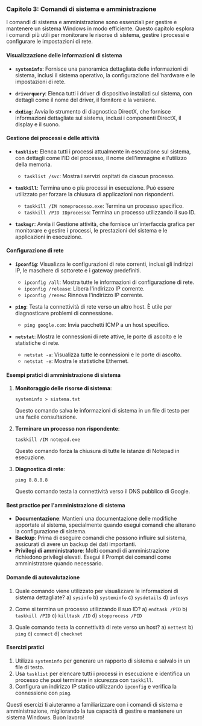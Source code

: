 ### Capitolo 3: Comandi di sistema e amministrazione

I comandi di sistema e amministrazione sono essenziali per gestire e mantenere un sistema Windows in modo efficiente. Questo capitolo esplora i comandi più utili per monitorare le risorse di sistema, gestire i processi e configurare le impostazioni di rete.

#### Visualizzazione delle informazioni di sistema

- **`systeminfo`**: Fornisce una panoramica dettagliata delle informazioni di sistema, inclusi il sistema operativo, la configurazione dell'hardware e le impostazioni di rete.

- **`driverquery`**: Elenca tutti i driver di dispositivo installati sul sistema, con dettagli come il nome del driver, il fornitore e la versione.

- **`dxdiag`**: Avvia lo strumento di diagnostica DirectX, che fornisce informazioni dettagliate sul sistema, inclusi i componenti DirectX, il display e il suono.

#### Gestione dei processi e delle attività

- **`tasklist`**: Elenca tutti i processi attualmente in esecuzione sul sistema, con dettagli come l'ID del processo, il nome dell'immagine e l'utilizzo della memoria.
  - `tasklist /svc`: Mostra i servizi ospitati da ciascun processo.

- **`taskkill`**: Termina uno o più processi in esecuzione. Può essere utilizzato per forzare la chiusura di applicazioni non rispondenti.
  - `taskkill /IM nomeprocesso.exe`: Termina un processo specifico.
  - `taskkill /PID IDprocesso`: Termina un processo utilizzando il suo ID.

- **`taskmgr`**: Avvia il Gestione attività, che fornisce un'interfaccia grafica per monitorare e gestire i processi, le prestazioni del sistema e le applicazioni in esecuzione.

#### Configurazione di rete

- **`ipconfig`**: Visualizza le configurazioni di rete correnti, inclusi gli indirizzi IP, le maschere di sottorete e i gateway predefiniti.
  - `ipconfig /all`: Mostra tutte le informazioni di configurazione di rete.
  - `ipconfig /release`: Libera l'indirizzo IP corrente.
  - `ipconfig /renew`: Rinnova l'indirizzo IP corrente.

- **`ping`**: Testa la connettività di rete verso un altro host. È utile per diagnosticare problemi di connessione.
  - `ping google.com`: Invia pacchetti ICMP a un host specifico.

- **`netstat`**: Mostra le connessioni di rete attive, le porte di ascolto e le statistiche di rete.
  - `netstat -a`: Visualizza tutte le connessioni e le porte di ascolto.
  - `netstat -e`: Mostra le statistiche Ethernet.

#### Esempi pratici di amministrazione di sistema

1. **Monitoraggio delle risorse di sistema**:
   ```shell
   systeminfo > sistema.txt
   ```
   Questo comando salva le informazioni di sistema in un file di testo per una facile consultazione.

2. **Terminare un processo non rispondente**:
   ```shell
   taskkill /IM notepad.exe
   ```
   Questo comando forza la chiusura di tutte le istanze di Notepad in esecuzione.

3. **Diagnostica di rete**:
   ```shell
   ping 8.8.8.8
   ```
   Questo comando testa la connettività verso il DNS pubblico di Google.

#### Best practice per l'amministrazione di sistema

- **Documentazione**: Mantieni una documentazione delle modifiche apportate al sistema, specialmente quando esegui comandi che alterano la configurazione di sistema.
- **Backup**: Prima di eseguire comandi che possono influire sul sistema, assicurati di avere un backup dei dati importanti.
- **Privilegi di amministratore**: Molti comandi di amministrazione richiedono privilegi elevati. Esegui il Prompt dei comandi come amministratore quando necessario.

#### Domande di autovalutazione

1. Quale comando viene utilizzato per visualizzare le informazioni di sistema dettagliate?
   a) `sysinfo`
   b) `systeminfo`
   c) `sysdetails`
   d) `infosys`

2. Come si termina un processo utilizzando il suo ID?
   a) `endtask /PID`
   b) `taskkill /PID`
   c) `killtask /ID`
   d) `stopprocess /PID`

3. Quale comando testa la connettività di rete verso un host?
   a) `nettest`
   b) `ping`
   c) `connect`
   d) `checknet`

#### Esercizi pratici

1. Utilizza `systeminfo` per generare un rapporto di sistema e salvalo in un file di testo.
2. Usa `tasklist` per elencare tutti i processi in esecuzione e identifica un processo che puoi terminare in sicurezza con `taskkill`.
3. Configura un indirizzo IP statico utilizzando `ipconfig` e verifica la connessione con `ping`.

Questi esercizi ti aiuteranno a familiarizzare con i comandi di sistema e amministrazione, migliorando la tua capacità di gestire e mantenere un sistema Windows. Buon lavoro!